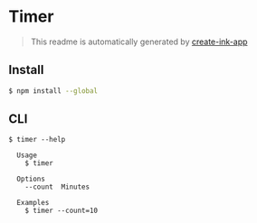 # Timer

> This readme is automatically generated by [create-ink-app](https://github.com/vadimdemedes/create-ink-app)


## Install

```bash
$ npm install --global 
```


## CLI

```
$ timer --help

  Usage
    $ timer

  Options
    --count  Minutes

  Examples
    $ timer --count=10
```
